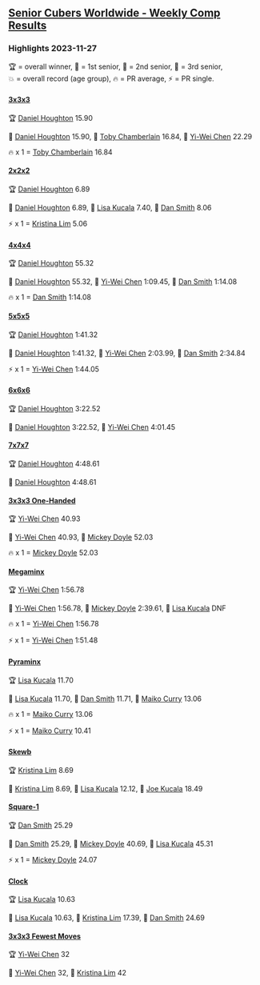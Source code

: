 <style>table {white-space: nowrap;}</style>
<link rel="stylesheet" type="text/css" href="/scw-comp/css/flags.css" />

## [Senior Cubers Worldwide - Weekly Comp Results](/scw-comp/results/)
### Highlights 2023-11-27

<span style="white-space: nowrap;">🏆 = overall winner</span>, <span style="white-space: nowrap;">🥇 = 1st senior</span>, <span style="white-space: nowrap;">🥈 = 2nd senior</span>, <span style="white-space: nowrap;">🥉 = 3rd senior</span>, <span style="white-space: nowrap;">💥 = overall record (age group)</span>, <span style="white-space: nowrap;">🔥 = PR average</span>, <span style="white-space: nowrap;">⚡ = PR single</span>.

#### [3x3x3](333.md)

<span style="white-space: nowrap;">🏆 [Daniel Houghton](../../persons/daniel_houghton/333.md) 15.90</span>

<span style="white-space: nowrap;">🥇 [Daniel Houghton](../../persons/daniel_houghton/333.md) 15.90</span>, <span style="white-space: nowrap;">🥈 [Toby Chamberlain](../../persons/toby_chamberlain/333.md) 16.84</span>, <span style="white-space: nowrap;">🥉 [Yi-Wei Chen](../../persons/yi_wei_chen/333.md) 22.29</span>

🔥 x 1 = <span style="white-space: nowrap;">[Toby Chamberlain](../../persons/toby_chamberlain/333.md) 16.84</span>

#### [2x2x2](222.md)

<span style="white-space: nowrap;">🏆 [Daniel Houghton](../../persons/daniel_houghton/222.md) 6.89</span>

<span style="white-space: nowrap;">🥇 [Daniel Houghton](../../persons/daniel_houghton/222.md) 6.89</span>, <span style="white-space: nowrap;">🥈 [Lisa Kucala](../../persons/lisa_kucala/222.md) 7.40</span>, <span style="white-space: nowrap;">🥉 [Dan Smith](../../persons/dan_smith/222.md) 8.06</span>

⚡ x 1 = <span style="white-space: nowrap;">[Kristina Lim](../../persons/kristina_lim/222.md) 5.06</span>

#### [4x4x4](444.md)

<span style="white-space: nowrap;">🏆 [Daniel Houghton](../../persons/daniel_houghton/444.md) 55.32</span>

<span style="white-space: nowrap;">🥇 [Daniel Houghton](../../persons/daniel_houghton/444.md) 55.32</span>, <span style="white-space: nowrap;">🥈 [Yi-Wei Chen](../../persons/yi_wei_chen/444.md) 1:09.45</span>, <span style="white-space: nowrap;">🥉 [Dan Smith](../../persons/dan_smith/444.md) 1:14.08</span>

🔥 x 1 = <span style="white-space: nowrap;">[Dan Smith](../../persons/dan_smith/444.md) 1:14.08</span>

#### [5x5x5](555.md)

<span style="white-space: nowrap;">🏆 [Daniel Houghton](../../persons/daniel_houghton/555.md) 1:41.32</span>

<span style="white-space: nowrap;">🥇 [Daniel Houghton](../../persons/daniel_houghton/555.md) 1:41.32</span>, <span style="white-space: nowrap;">🥈 [Yi-Wei Chen](../../persons/yi_wei_chen/555.md) 2:03.99</span>, <span style="white-space: nowrap;">🥉 [Dan Smith](../../persons/dan_smith/555.md) 2:34.84</span>

⚡ x 1 = <span style="white-space: nowrap;">[Yi-Wei Chen](../../persons/yi_wei_chen/555.md) 1:44.05</span>

#### [6x6x6](666.md)

<span style="white-space: nowrap;">🏆 [Daniel Houghton](../../persons/daniel_houghton/666.md) 3:22.52</span>

<span style="white-space: nowrap;">🥇 [Daniel Houghton](../../persons/daniel_houghton/666.md) 3:22.52</span>, <span style="white-space: nowrap;">🥈 [Yi-Wei Chen](../../persons/yi_wei_chen/666.md) 4:01.45</span>

#### [7x7x7](777.md)

<span style="white-space: nowrap;">🏆 [Daniel Houghton](../../persons/daniel_houghton/777.md) 4:48.61</span>

<span style="white-space: nowrap;">🥇 [Daniel Houghton](../../persons/daniel_houghton/777.md) 4:48.61</span>

#### [3x3x3 One-Handed](333oh.md)

<span style="white-space: nowrap;">🏆 [Yi-Wei Chen](../../persons/yi_wei_chen/333oh.md) 40.93</span>

<span style="white-space: nowrap;">🥇 [Yi-Wei Chen](../../persons/yi_wei_chen/333oh.md) 40.93</span>, <span style="white-space: nowrap;">🥈 [Mickey Doyle](../../persons/mickey_doyle/333oh.md) 52.03</span>

🔥 x 1 = <span style="white-space: nowrap;">[Mickey Doyle](../../persons/mickey_doyle/333oh.md) 52.03</span>

#### [Megaminx](minx.md)

<span style="white-space: nowrap;">🏆 [Yi-Wei Chen](../../persons/yi_wei_chen/minx.md) 1:56.78</span>

<span style="white-space: nowrap;">🥇 [Yi-Wei Chen](../../persons/yi_wei_chen/minx.md) 1:56.78</span>, <span style="white-space: nowrap;">🥈 [Mickey Doyle](../../persons/mickey_doyle/minx.md) 2:39.61</span>, <span style="white-space: nowrap;">🥉 [Lisa Kucala](../../persons/lisa_kucala/minx.md) DNF</span>

🔥 x 1 = <span style="white-space: nowrap;">[Yi-Wei Chen](../../persons/yi_wei_chen/minx.md) 1:56.78</span>

⚡ x 1 = <span style="white-space: nowrap;">[Yi-Wei Chen](../../persons/yi_wei_chen/minx.md) 1:51.48</span>

#### [Pyraminx](pyram.md)

<span style="white-space: nowrap;">🏆 [Lisa Kucala](../../persons/lisa_kucala/pyram.md) 11.70</span>

<span style="white-space: nowrap;">🥇 [Lisa Kucala](../../persons/lisa_kucala/pyram.md) 11.70</span>, <span style="white-space: nowrap;">🥈 [Dan Smith](../../persons/dan_smith/pyram.md) 11.71</span>, <span style="white-space: nowrap;">🥉 [Maiko Curry](../../persons/maiko_curry/pyram.md) 13.06</span>

🔥 x 1 = <span style="white-space: nowrap;">[Maiko Curry](../../persons/maiko_curry/pyram.md) 13.06</span>

⚡ x 1 = <span style="white-space: nowrap;">[Maiko Curry](../../persons/maiko_curry/pyram.md) 10.41</span>

#### [Skewb](skewb.md)

<span style="white-space: nowrap;">🏆 [Kristina Lim](../../persons/kristina_lim/skewb.md) 8.69</span>

<span style="white-space: nowrap;">🥇 [Kristina Lim](../../persons/kristina_lim/skewb.md) 8.69</span>, <span style="white-space: nowrap;">🥈 [Lisa Kucala](../../persons/lisa_kucala/skewb.md) 12.12</span>, <span style="white-space: nowrap;">🥉 [Joe Kucala](../../persons/joe_kucala/skewb.md) 18.49</span>

#### [Square-1](sq1.md)

<span style="white-space: nowrap;">🏆 [Dan Smith](../../persons/dan_smith/sq1.md) 25.29</span>

<span style="white-space: nowrap;">🥇 [Dan Smith](../../persons/dan_smith/sq1.md) 25.29</span>, <span style="white-space: nowrap;">🥈 [Mickey Doyle](../../persons/mickey_doyle/sq1.md) 40.69</span>, <span style="white-space: nowrap;">🥉 [Lisa Kucala](../../persons/lisa_kucala/sq1.md) 45.31</span>

⚡ x 1 = <span style="white-space: nowrap;">[Mickey Doyle](../../persons/mickey_doyle/sq1.md) 24.07</span>

#### [Clock](clock.md)

<span style="white-space: nowrap;">🏆 [Lisa Kucala](../../persons/lisa_kucala/clock.md) 10.63</span>

<span style="white-space: nowrap;">🥇 [Lisa Kucala](../../persons/lisa_kucala/clock.md) 10.63</span>, <span style="white-space: nowrap;">🥈 [Kristina Lim](../../persons/kristina_lim/clock.md) 17.39</span>, <span style="white-space: nowrap;">🥉 [Dan Smith](../../persons/dan_smith/clock.md) 24.69</span>

#### [3x3x3 Fewest Moves](333fm.md)

<span style="white-space: nowrap;">🏆 [Yi-Wei Chen](../../persons/yi_wei_chen/333fm.md) 32</span>

<span style="white-space: nowrap;">🥇 [Yi-Wei Chen](../../persons/yi_wei_chen/333fm.md) 32</span>, <span style="white-space: nowrap;">🥈 [Kristina Lim](../../persons/kristina_lim/333fm.md) 42</span>


<!-- Global site tag (gtag.js) - Google Analytics -->
<script async src="https://www.googletagmanager.com/gtag/js?id=UA-86348435-3"></script>
<script>window.dataLayer = window.dataLayer || []; function gtag() {dataLayer.push(arguments);} gtag('js', new Date()); gtag('config', 'UA-86348435-3');</script>
